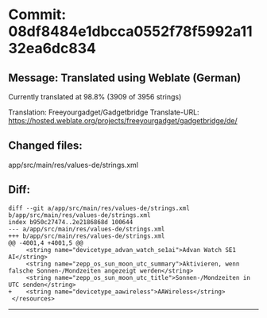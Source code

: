 # Commit: 08df8484e1dbcca0552f78f5992a1132ea6dc834
## Message: Translated using Weblate (German)

Currently translated at 98.8% (3909 of 3956 strings)

Translation: Freeyourgadget/Gadgetbridge
Translate-URL: https://hosted.weblate.org/projects/freeyourgadget/gadgetbridge/de/
## Changed files:
app/src/main/res/values-de/strings.xml

## Diff:
```
diff --git a/app/src/main/res/values-de/strings.xml b/app/src/main/res/values-de/strings.xml
index b950c27474..2e2186868d 100644
--- a/app/src/main/res/values-de/strings.xml
+++ b/app/src/main/res/values-de/strings.xml
@@ -4001,4 +4001,5 @@
     <string name="devicetype_advan_watch_se1ai">Advan Watch SE1 AI</string>
     <string name="zepp_os_sun_moon_utc_summary">Aktivieren, wenn falsche Sonnen-/Mondzeiten angezeigt werden</string>
     <string name="zepp_os_sun_moon_utc_title">Sonnen-/Mondzeiten in UTC senden</string>
+    <string name="devicetype_aawireless">AAWireless</string>
 </resources>
```
-----------------------------------
